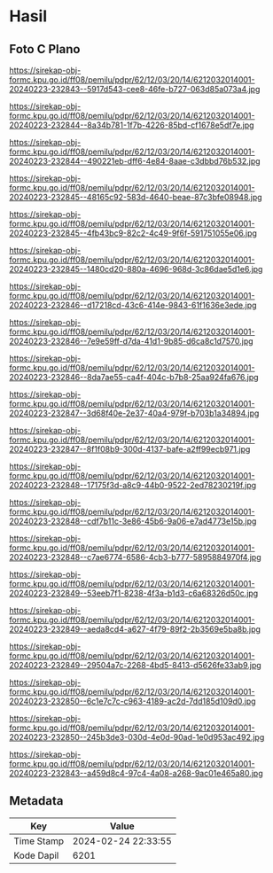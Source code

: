 # Hasil

## Foto C Plano

https://sirekap-obj-formc.kpu.go.id/ff08/pemilu/pdpr/62/12/03/20/14/6212032014001-20240223-232843--5917d543-cee8-46fe-b727-063d85a073a4.jpg

https://sirekap-obj-formc.kpu.go.id/ff08/pemilu/pdpr/62/12/03/20/14/6212032014001-20240223-232844--8a34b781-1f7b-4226-85bd-cf1678e5df7e.jpg

https://sirekap-obj-formc.kpu.go.id/ff08/pemilu/pdpr/62/12/03/20/14/6212032014001-20240223-232844--490221eb-dff6-4e84-8aae-c3dbbd76b532.jpg

https://sirekap-obj-formc.kpu.go.id/ff08/pemilu/pdpr/62/12/03/20/14/6212032014001-20240223-232845--48165c92-583d-4640-beae-87c3bfe08948.jpg

https://sirekap-obj-formc.kpu.go.id/ff08/pemilu/pdpr/62/12/03/20/14/6212032014001-20240223-232845--4fb43bc9-82c2-4c49-9f6f-591751055e06.jpg

https://sirekap-obj-formc.kpu.go.id/ff08/pemilu/pdpr/62/12/03/20/14/6212032014001-20240223-232845--1480cd20-880a-4696-968d-3c86dae5d1e6.jpg

https://sirekap-obj-formc.kpu.go.id/ff08/pemilu/pdpr/62/12/03/20/14/6212032014001-20240223-232846--d17218cd-43c6-414e-9843-61f1636e3ede.jpg

https://sirekap-obj-formc.kpu.go.id/ff08/pemilu/pdpr/62/12/03/20/14/6212032014001-20240223-232846--7e9e59ff-d7da-41d1-9b85-d6ca8c1d7570.jpg

https://sirekap-obj-formc.kpu.go.id/ff08/pemilu/pdpr/62/12/03/20/14/6212032014001-20240223-232846--8da7ae55-ca4f-404c-b7b8-25aa924fa676.jpg

https://sirekap-obj-formc.kpu.go.id/ff08/pemilu/pdpr/62/12/03/20/14/6212032014001-20240223-232847--3d68f40e-2e37-40a4-979f-b703b1a34894.jpg

https://sirekap-obj-formc.kpu.go.id/ff08/pemilu/pdpr/62/12/03/20/14/6212032014001-20240223-232847--8f1f08b9-300d-4137-bafe-a2ff99ecb971.jpg

https://sirekap-obj-formc.kpu.go.id/ff08/pemilu/pdpr/62/12/03/20/14/6212032014001-20240223-232848--17175f3d-a8c9-44b0-9522-2ed78230219f.jpg

https://sirekap-obj-formc.kpu.go.id/ff08/pemilu/pdpr/62/12/03/20/14/6212032014001-20240223-232848--cdf7b11c-3e86-45b6-9a06-e7ad4773e15b.jpg

https://sirekap-obj-formc.kpu.go.id/ff08/pemilu/pdpr/62/12/03/20/14/6212032014001-20240223-232848--c7ae6774-6586-4cb3-b777-5895884970f4.jpg

https://sirekap-obj-formc.kpu.go.id/ff08/pemilu/pdpr/62/12/03/20/14/6212032014001-20240223-232849--53eeb7f1-8238-4f3a-b1d3-c6a68326d50c.jpg

https://sirekap-obj-formc.kpu.go.id/ff08/pemilu/pdpr/62/12/03/20/14/6212032014001-20240223-232849--aeda8cd4-a627-4f79-89f2-2b3569e5ba8b.jpg

https://sirekap-obj-formc.kpu.go.id/ff08/pemilu/pdpr/62/12/03/20/14/6212032014001-20240223-232849--29504a7c-2268-4bd5-8413-d5626fe33ab9.jpg

https://sirekap-obj-formc.kpu.go.id/ff08/pemilu/pdpr/62/12/03/20/14/6212032014001-20240223-232850--6c1e7c7c-c963-4189-ac2d-7dd185d109d0.jpg

https://sirekap-obj-formc.kpu.go.id/ff08/pemilu/pdpr/62/12/03/20/14/6212032014001-20240223-232850--245b3de3-030d-4e0d-90ad-1e0d953ac492.jpg

https://sirekap-obj-formc.kpu.go.id/ff08/pemilu/pdpr/62/12/03/20/14/6212032014001-20240223-232843--a459d8c4-97c4-4a08-a268-9ac01e465a80.jpg


## Metadata

| Key        | Value               |
| ---------- | ------------------- |
| Time Stamp | 2024-02-24 22:33:55 |
| Kode Dapil | 6201                |



